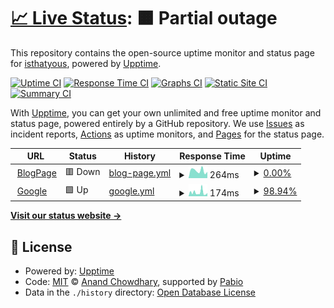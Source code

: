 # [📈 Live Status](https://isthatyous.github.io/Regtech-monitoring): <!--live status--> **🟧 Partial outage**

This repository contains the open-source uptime monitor and status page for [isthatyous](https://isthatyous.github.io/Regtech-monitoring), powered by [Upptime](https://github.com/upptime/upptime).

[![Uptime CI](https://github.com/isthatyous/Regtech-monitoring/workflows/Uptime%20CI/badge.svg)](https://github.com/isthatyous/Regtech-monitoring/actions?query=workflow%3A%22Uptime+CI%22)
[![Response Time CI](https://github.com/isthatyous/Regtech-monitoring/workflows/Response%20Time%20CI/badge.svg)](https://github.com/isthatyous/Regtech-monitoring/actions?query=workflow%3A%22Response+Time+CI%22)
[![Graphs CI](https://github.com/isthatyous/Regtech-monitoring/workflows/Graphs%20CI/badge.svg)](https://github.com/isthatyous/Regtech-monitoring/actions?query=workflow%3A%22Graphs+CI%22)
[![Static Site CI](https://github.com/isthatyous/Regtech-monitoring/workflows/Static%20Site%20CI/badge.svg)](https://github.com/isthatyous/Regtech-monitoring/actions?query=workflow%3A%22Static+Site+CI%22)
[![Summary CI](https://github.com/isthatyous/Regtech-monitoring/workflows/Summary%20CI/badge.svg)](https://github.com/isthatyous/Regtech-monitoring/actions?query=workflow%3A%22Summary+CI%22)

With [Upptime](https://upptime.js.org), you can get your own unlimited and free uptime monitor and status page, powered entirely by a GitHub repository. We use [Issues](https://github.com/isthatyous/Regtech-monitoring/issues) as incident reports, [Actions](https://github.com/isthatyous/Regtech-monitoring/actions) as uptime monitors, and [Pages](https://isthatyous.github.io/Regtech-monitoring) for the status page.

<!--start: status pages-->
<!-- This summary is generated by Upptime (https://github.com/upptime/upptime) -->
<!-- Do not edit this manually, your changes will be overwritten -->
<!-- prettier-ignore -->
| URL | Status | History | Response Time | Uptime |
| --- | ------ | ------- | ------------- | ------ |
| <img alt="" src="https://icons.duckduckgo.com/ip3/blog.shivamcodes.me.ico" height="13"> [BlogPage](https://blog.shivamcodes.me) | 🟥 Down | [blog-page.yml](https://github.com/isthatyous/Regtech-monitoring/commits/HEAD/history/blog-page.yml) | <details><summary><img alt="Response time graph" src="./graphs/blog-page/response-time-week.png" height="20"> 264ms</summary><br><a href="https://isthatyous.github.io/Regtech-monitoring/history/blog-page"><img alt="Response time 288" src="https://img.shields.io/endpoint?url=https%3A%2F%2Fraw.githubusercontent.com%2Fisthatyous%2FRegtech-monitoring%2FHEAD%2Fapi%2Fblog-page%2Fresponse-time.json"></a><br><a href="https://isthatyous.github.io/Regtech-monitoring/history/blog-page"><img alt="24-hour response time 219" src="https://img.shields.io/endpoint?url=https%3A%2F%2Fraw.githubusercontent.com%2Fisthatyous%2FRegtech-monitoring%2FHEAD%2Fapi%2Fblog-page%2Fresponse-time-day.json"></a><br><a href="https://isthatyous.github.io/Regtech-monitoring/history/blog-page"><img alt="7-day response time 264" src="https://img.shields.io/endpoint?url=https%3A%2F%2Fraw.githubusercontent.com%2Fisthatyous%2FRegtech-monitoring%2FHEAD%2Fapi%2Fblog-page%2Fresponse-time-week.json"></a><br><a href="https://isthatyous.github.io/Regtech-monitoring/history/blog-page"><img alt="30-day response time 268" src="https://img.shields.io/endpoint?url=https%3A%2F%2Fraw.githubusercontent.com%2Fisthatyous%2FRegtech-monitoring%2FHEAD%2Fapi%2Fblog-page%2Fresponse-time-month.json"></a><br><a href="https://isthatyous.github.io/Regtech-monitoring/history/blog-page"><img alt="1-year response time 288" src="https://img.shields.io/endpoint?url=https%3A%2F%2Fraw.githubusercontent.com%2Fisthatyous%2FRegtech-monitoring%2FHEAD%2Fapi%2Fblog-page%2Fresponse-time-year.json"></a></details> | <details><summary><a href="https://isthatyous.github.io/Regtech-monitoring/history/blog-page">0.00%</a></summary><a href="https://isthatyous.github.io/Regtech-monitoring/history/blog-page"><img alt="All-time uptime 0.00%" src="https://img.shields.io/endpoint?url=https%3A%2F%2Fraw.githubusercontent.com%2Fisthatyous%2FRegtech-monitoring%2FHEAD%2Fapi%2Fblog-page%2Fuptime.json"></a><br><a href="https://isthatyous.github.io/Regtech-monitoring/history/blog-page"><img alt="24-hour uptime 0.00%" src="https://img.shields.io/endpoint?url=https%3A%2F%2Fraw.githubusercontent.com%2Fisthatyous%2FRegtech-monitoring%2FHEAD%2Fapi%2Fblog-page%2Fuptime-day.json"></a><br><a href="https://isthatyous.github.io/Regtech-monitoring/history/blog-page"><img alt="7-day uptime 0.00%" src="https://img.shields.io/endpoint?url=https%3A%2F%2Fraw.githubusercontent.com%2Fisthatyous%2FRegtech-monitoring%2FHEAD%2Fapi%2Fblog-page%2Fuptime-week.json"></a><br><a href="https://isthatyous.github.io/Regtech-monitoring/history/blog-page"><img alt="30-day uptime 1.38%" src="https://img.shields.io/endpoint?url=https%3A%2F%2Fraw.githubusercontent.com%2Fisthatyous%2FRegtech-monitoring%2FHEAD%2Fapi%2Fblog-page%2Fuptime-month.json"></a><br><a href="https://isthatyous.github.io/Regtech-monitoring/history/blog-page"><img alt="1-year uptime 0.00%" src="https://img.shields.io/endpoint?url=https%3A%2F%2Fraw.githubusercontent.com%2Fisthatyous%2FRegtech-monitoring%2FHEAD%2Fapi%2Fblog-page%2Fuptime-year.json"></a></details>
| <img alt="" src="https://icons.duckduckgo.com/ip3/www.google.com.ico" height="13"> [Google](https://www.google.com) | 🟩 Up | [google.yml](https://github.com/isthatyous/Regtech-monitoring/commits/HEAD/history/google.yml) | <details><summary><img alt="Response time graph" src="./graphs/google/response-time-week.png" height="20"> 174ms</summary><br><a href="https://isthatyous.github.io/Regtech-monitoring/history/google"><img alt="Response time 120" src="https://img.shields.io/endpoint?url=https%3A%2F%2Fraw.githubusercontent.com%2Fisthatyous%2FRegtech-monitoring%2FHEAD%2Fapi%2Fgoogle%2Fresponse-time.json"></a><br><a href="https://isthatyous.github.io/Regtech-monitoring/history/google"><img alt="24-hour response time 148" src="https://img.shields.io/endpoint?url=https%3A%2F%2Fraw.githubusercontent.com%2Fisthatyous%2FRegtech-monitoring%2FHEAD%2Fapi%2Fgoogle%2Fresponse-time-day.json"></a><br><a href="https://isthatyous.github.io/Regtech-monitoring/history/google"><img alt="7-day response time 174" src="https://img.shields.io/endpoint?url=https%3A%2F%2Fraw.githubusercontent.com%2Fisthatyous%2FRegtech-monitoring%2FHEAD%2Fapi%2Fgoogle%2Fresponse-time-week.json"></a><br><a href="https://isthatyous.github.io/Regtech-monitoring/history/google"><img alt="30-day response time 124" src="https://img.shields.io/endpoint?url=https%3A%2F%2Fraw.githubusercontent.com%2Fisthatyous%2FRegtech-monitoring%2FHEAD%2Fapi%2Fgoogle%2Fresponse-time-month.json"></a><br><a href="https://isthatyous.github.io/Regtech-monitoring/history/google"><img alt="1-year response time 120" src="https://img.shields.io/endpoint?url=https%3A%2F%2Fraw.githubusercontent.com%2Fisthatyous%2FRegtech-monitoring%2FHEAD%2Fapi%2Fgoogle%2Fresponse-time-year.json"></a></details> | <details><summary><a href="https://isthatyous.github.io/Regtech-monitoring/history/google">98.94%</a></summary><a href="https://isthatyous.github.io/Regtech-monitoring/history/google"><img alt="All-time uptime 100.00%" src="https://img.shields.io/endpoint?url=https%3A%2F%2Fraw.githubusercontent.com%2Fisthatyous%2FRegtech-monitoring%2FHEAD%2Fapi%2Fgoogle%2Fuptime.json"></a><br><a href="https://isthatyous.github.io/Regtech-monitoring/history/google"><img alt="24-hour uptime 100.00%" src="https://img.shields.io/endpoint?url=https%3A%2F%2Fraw.githubusercontent.com%2Fisthatyous%2FRegtech-monitoring%2FHEAD%2Fapi%2Fgoogle%2Fuptime-day.json"></a><br><a href="https://isthatyous.github.io/Regtech-monitoring/history/google"><img alt="7-day uptime 98.94%" src="https://img.shields.io/endpoint?url=https%3A%2F%2Fraw.githubusercontent.com%2Fisthatyous%2FRegtech-monitoring%2FHEAD%2Fapi%2Fgoogle%2Fuptime-week.json"></a><br><a href="https://isthatyous.github.io/Regtech-monitoring/history/google"><img alt="30-day uptime 99.76%" src="https://img.shields.io/endpoint?url=https%3A%2F%2Fraw.githubusercontent.com%2Fisthatyous%2FRegtech-monitoring%2FHEAD%2Fapi%2Fgoogle%2Fuptime-month.json"></a><br><a href="https://isthatyous.github.io/Regtech-monitoring/history/google"><img alt="1-year uptime 99.98%" src="https://img.shields.io/endpoint?url=https%3A%2F%2Fraw.githubusercontent.com%2Fisthatyous%2FRegtech-monitoring%2FHEAD%2Fapi%2Fgoogle%2Fuptime-year.json"></a></details>

<!--end: status pages-->

[**Visit our status website →**](https://isthatyous.github.io/Regtech-monitoring)

## 📄 License

- Powered by: [Upptime](https://github.com/upptime/upptime)
- Code: [MIT](./LICENSE) © [Anand Chowdhary](https://anandchowdhary.com), supported by [Pabio](https://pabio.com)
- Data in the `./history` directory: [Open Database License](https://opendatacommons.org/licenses/odbl/1-0/)
